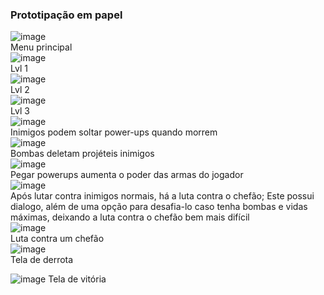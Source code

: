 ### Prototipação em papel
![image](https://github.com/user-attachments/assets/61e50975-8810-4b43-a955-a8de37754a3e)  
Menu principal  
![image](https://github.com/user-attachments/assets/452a6083-a5dc-43f6-95d6-5c9a68d11d6e)  
Lvl 1  
![image](https://github.com/user-attachments/assets/f85a275e-e8fb-4aad-a00d-698fc065cd89)  
Lvl 2  
![image](https://github.com/user-attachments/assets/0a632018-f285-457d-9010-92192f20beec)  
Lvl 3  
![image](https://github.com/user-attachments/assets/f65c10af-964c-4336-906b-6dbedcbe60cb)  
Inimigos podem soltar power-ups quando morrem  
![image](https://github.com/user-attachments/assets/4fe8024f-a800-4ac7-af9c-485ee777fc3c)  
Bombas deletam projéteis inimigos    
![image](https://github.com/user-attachments/assets/ad177378-c480-4840-901d-9140f1477bb8)  
Pegar powerups aumenta o poder das armas do jogador  
![image](https://github.com/user-attachments/assets/e567d23d-80da-441a-a640-6ab2e4e8566e)  
Após lutar contra inimigos normais, há a luta contra o chefão; Este possui dialogo,
além de uma opção para desafia-lo caso tenha bombas e vidas máximas, deixando a
luta contra o chefão bem mais difícil  
![image](https://github.com/user-attachments/assets/aeae646b-710d-44a8-a4d0-3c6bf09070c3)  
Luta contra um chefão  
![image](https://github.com/user-attachments/assets/b5d3e314-a878-4053-85c7-21164166e791)  
Tela de derrota  

![image](https://github.com/user-attachments/assets/0ed3eade-8fd2-4b18-8278-e25926d476cf)
Tela de vitória  


